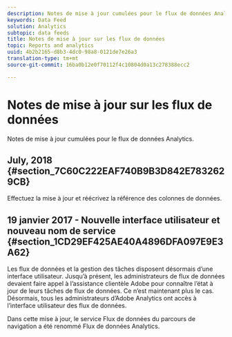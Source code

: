 ```yaml
---
description: Notes de mise à jour cumulées pour le flux de données Analytics.
keywords: Data Feed
solution: Analytics
subtopic: data feeds
title: Notes de mise à jour sur les flux de données
topic: Reports and analytics
uuid: 4b2b2165-d8b3-4dc0-98a8-0121de7e26a3
translation-type: tm+mt
source-git-commit: 16ba0b12e0f70112f4c10804d0a13c278388ecc2

---
```



# Notes de mise à jour sur les flux de données

Notes de mise à jour cumulées pour le flux de données Analytics.

## July, 2018 {#section_7C60C222EAF740B9B3D842E7832629CB}

Effectuez la mise à jour et réécrivez la référence des colonnes de données.

## 19 janvier 2017 - Nouvelle interface utilisateur et nouveau nom de service {#section_1CD29EF425AE40A4896DFA097E9E3A62}

Les flux de données et la gestion des tâches disposent désormais d’une interface utilisateur. Jusqu’à présent, les administrateurs de flux de données devaient faire appel à l’assistance clientèle Adobe pour connaître l’état à jour de leurs tâches de flux de données. Ce n’est maintenant plus le cas. Désormais, tous les administrateurs d’Adobe Analytics ont accès à l’interface utilisateur des flux de données.

Dans cette mise à jour, le service Flux de données du parcours de navigation a été renommé Flux de données Analytics.
